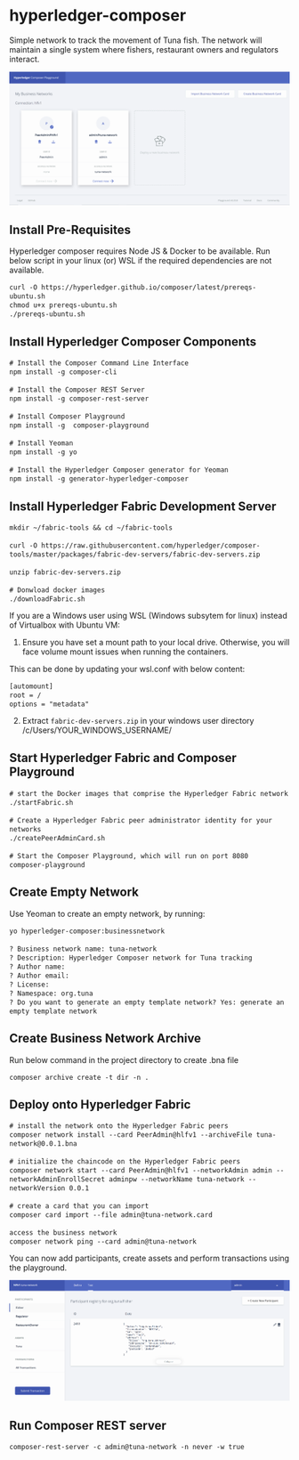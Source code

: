 # hyperledger-composer

Simple network to track the movement of Tuna fish. The network will maintain a single system where fishers, restaurant owners and regulators interact.

![composer_playground](images/composer_playground.png?raw=true)

## Install Pre-Requisites

Hyperledger composer requires Node JS & Docker to be available. Run below script in your linux (or) WSL if the required dependencies are not available.

```
curl -O https://hyperledger.github.io/composer/latest/prereqs-ubuntu.sh
chmod u+x prereqs-ubuntu.sh
./prereqs-ubuntu.sh
```

## Install Hyperledger Composer Components

```
# Install the Composer Command Line Interface
npm install -g composer-cli

# Install the Composer REST Server
npm install -g composer-rest-server

# Install Composer Playground
npm install -g  composer-playground

# Install Yeoman
npm install -g yo

# Install the Hyperledger Composer generator for Yeoman
npm install -g generator-hyperledger-composer
```

## Install Hyperledger Fabric Development Server

```
mkdir ~/fabric-tools && cd ~/fabric-tools

curl -O https://raw.githubusercontent.com/hyperledger/composer-tools/master/packages/fabric-dev-servers/fabric-dev-servers.zip

unzip fabric-dev-servers.zip

# Donwload docker images
./downloadFabric.sh
```

If you are a Windows user using WSL (Windows subsytem for linux) instead of Virtualbox with Ubuntu VM:

1. Ensure you have set a mount path to your local drive. Otherwise, you will face volume mount issues when running the containers.

This can be done by updating your wsl.conf with below content:

```
[automount]
root = /
options = "metadata"
```

2. Extract `fabric-dev-servers.zip` in your windows user directory /c/Users/YOUR_WINDOWS_USERNAME/

## Start Hyperledger Fabric and Composer Playground

```
# start the Docker images that comprise the Hyperledger Fabric network
./startFabric.sh

# Create a Hyperledger Fabric peer administrator identity for your networks
./createPeerAdminCard.sh

# Start the Composer Playground, which will run on port 8080
composer-playground
```

## Create Empty Network

Use Yeoman to create an empty network, by running:

```
yo hyperledger-composer:businessnetwork

? Business network name: tuna-network
? Description: Hyperledger Composer network for Tuna tracking
? Author name:  
? Author email: 
? License: 
? Namespace: org.tuna
? Do you want to generate an empty template network? Yes: generate an empty template network
```

## Create Business Network Archive

Run below command in the project directory to create .bna file

```
composer archive create -t dir -n .
```

## Deploy onto Hyperledger Fabric

```
# install the network onto the Hyperledger Fabric peers
composer network install --card PeerAdmin@hlfv1 --archiveFile tuna-network@0.0.1.bna

# initialize the chaincode on the Hyperledger Fabric peers
composer network start --card PeerAdmin@hlfv1 --networkAdmin admin --networkAdminEnrollSecret adminpw --networkName tuna-network --networkVersion 0.0.1

# create a card that you can import
composer card import --file admin@tuna-network.card

access the business network
composer network ping --card admin@tuna-network
```

You can now add participants, create assets and perform transactions using the playground.

![tuna_network](images/tuna_network.png?raw=true)

## Run Composer REST server

```
composer-rest-server -c admin@tuna-network -n never -w true
```